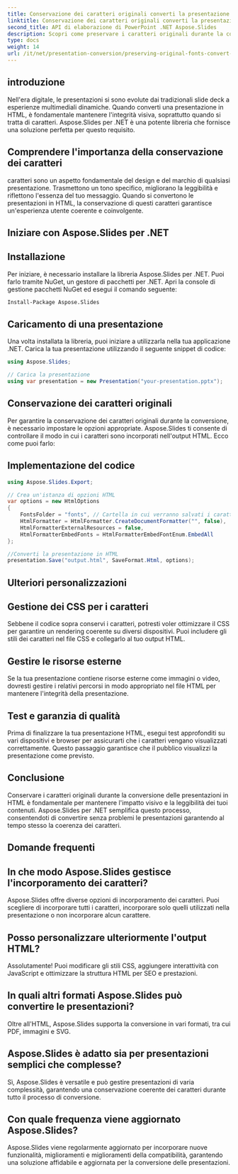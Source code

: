```yaml
---
title: Conservazione dei caratteri originali converti la presentazione in HTML
linktitle: Conservazione dei caratteri originali converti la presentazione in HTML
second_title: API di elaborazione di PowerPoint .NET Aspose.Slides
description: Scopri come preservare i caratteri originali durante la conversione delle presentazioni in HTML utilizzando Aspose.Slides per .NET. Garantisci la coerenza dei caratteri e l'impatto visivo senza sforzo.
type: docs
weight: 14
url: /it/net/presentation-conversion/preserving-original-fonts-convert-presentation-to-html/
---
```


## introduzione

Nell'era digitale, le presentazioni si sono evolute dai tradizionali slide deck a esperienze multimediali dinamiche. Quando converti una presentazione in HTML, è fondamentale mantenere l'integrità visiva, soprattutto quando si tratta di caratteri. Aspose.Slides per .NET è una potente libreria che fornisce una soluzione perfetta per questo requisito.

## Comprendere l'importanza della conservazione dei caratteri

caratteri sono un aspetto fondamentale del design e del marchio di qualsiasi presentazione. Trasmettono un tono specifico, migliorano la leggibilità e riflettono l'essenza del tuo messaggio. Quando si convertono le presentazioni in HTML, la conservazione di questi caratteri garantisce un'esperienza utente coerente e coinvolgente.

## Iniziare con Aspose.Slides per .NET

## Installazione

Per iniziare, è necessario installare la libreria Aspose.Slides per .NET. Puoi farlo tramite NuGet, un gestore di pacchetti per .NET. Apri la console di gestione pacchetti NuGet ed esegui il comando seguente:

```bash
Install-Package Aspose.Slides
```

## Caricamento di una presentazione

Una volta installata la libreria, puoi iniziare a utilizzarla nella tua applicazione .NET. Carica la tua presentazione utilizzando il seguente snippet di codice:

```csharp
using Aspose.Slides;

// Carica la presentazione
using var presentation = new Presentation("your-presentation.pptx");
```

## Conservazione dei caratteri originali

Per garantire la conservazione dei caratteri originali durante la conversione, è necessario impostare le opzioni appropriate. Aspose.Slides ti consente di controllare il modo in cui i caratteri sono incorporati nell'output HTML. Ecco come puoi farlo:

## Implementazione del codice

```csharp
using Aspose.Slides.Export;

// Crea un'istanza di opzioni HTML
var options = new HtmlOptions
{
    FontsFolder = "fonts", // Cartella in cui verranno salvati i caratteri
    HtmlFormatter = HtmlFormatter.CreateDocumentFormatter("", false),
    HtmlFormatterExternalResources = false,
    HtmlFormatterEmbedFonts = HtmlFormatterEmbedFontEnum.EmbedAll
};

//Converti la presentazione in HTML
presentation.Save("output.html", SaveFormat.Html, options);
```

## Ulteriori personalizzazioni

## Gestione dei CSS per i caratteri

Sebbene il codice sopra conservi i caratteri, potresti voler ottimizzare il CSS per garantire un rendering coerente su diversi dispositivi. Puoi includere gli stili dei caratteri nel file CSS e collegarlo al tuo output HTML.

## Gestire le risorse esterne

Se la tua presentazione contiene risorse esterne come immagini o video, dovresti gestire i relativi percorsi in modo appropriato nel file HTML per mantenere l'integrità della presentazione.

## Test e garanzia di qualità

Prima di finalizzare la tua presentazione HTML, esegui test approfonditi su vari dispositivi e browser per assicurarti che i caratteri vengano visualizzati correttamente. Questo passaggio garantisce che il pubblico visualizzi la presentazione come previsto.

## Conclusione

Conservare i caratteri originali durante la conversione delle presentazioni in HTML è fondamentale per mantenere l'impatto visivo e la leggibilità dei tuoi contenuti. Aspose.Slides per .NET semplifica questo processo, consentendoti di convertire senza problemi le presentazioni garantendo al tempo stesso la coerenza dei caratteri.

## Domande frequenti

## In che modo Aspose.Slides gestisce l'incorporamento dei caratteri?

Aspose.Slides offre diverse opzioni di incorporamento dei caratteri. Puoi scegliere di incorporare tutti i caratteri, incorporare solo quelli utilizzati nella presentazione o non incorporare alcun carattere.

## Posso personalizzare ulteriormente l'output HTML?

Assolutamente! Puoi modificare gli stili CSS, aggiungere interattività con JavaScript e ottimizzare la struttura HTML per SEO e prestazioni.

## In quali altri formati Aspose.Slides può convertire le presentazioni?

Oltre all'HTML, Aspose.Slides supporta la conversione in vari formati, tra cui PDF, immagini e SVG.

## Aspose.Slides è adatto sia per presentazioni semplici che complesse?

Sì, Aspose.Slides è versatile e può gestire presentazioni di varia complessità, garantendo una conservazione coerente dei caratteri durante tutto il processo di conversione.

## Con quale frequenza viene aggiornato Aspose.Slides?

Aspose.Slides viene regolarmente aggiornato per incorporare nuove funzionalità, miglioramenti e miglioramenti della compatibilità, garantendo una soluzione affidabile e aggiornata per la conversione delle presentazioni.